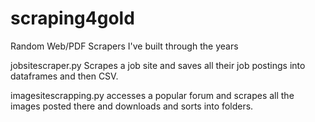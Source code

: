 # scraping4gold
Random Web/PDF Scrapers I've built through the years

jobsitescraper.py Scrapes a job site and saves all their job postings into dataframes and then CSV. 

imagesitescrapping.py accesses a popular forum and scrapes all the images posted there and downloads and sorts into folders. 

